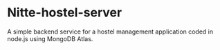 # Nitte-hostel-server

A simple backend service for a hostel management application coded in node.js using MongoDB Atlas.

<!-- Steps to connect your MongoDB Atlas Cluster to your application :

1) -->
